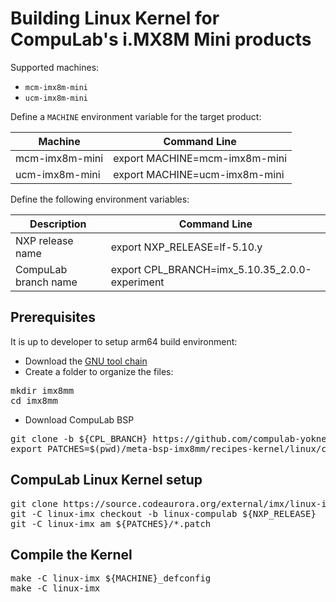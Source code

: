 # Building Linux Kernel for CompuLab's i.MX8M Mini products

Supported machines:

* `mcm-imx8m-mini`
* `ucm-imx8m-mini`

Define a `MACHINE` environment variable for the target product:

|Machine|Command Line|
|---|---|
|mcm-imx8m-mini|export MACHINE=mcm-imx8m-mini
|ucm-imx8m-mini|export MACHINE=ucm-imx8m-mini

Define the following environment variables:

|Description|Command Line|
|---|---|
|NXP release name|export NXP_RELEASE=lf-5.10.y|
|CompuLab branch name|export CPL_BRANCH=imx_5.10.35_2.0.0-experiment|

## Prerequisites
It is up to developer to setup arm64 build environment:
* Download the [GNU tool chain](https://github.com/compulab-yokneam/meta-bsp-imx8mm/blob/rel_imx_5.4.70_2.3.0-stable/Documentation/toolchain.md)
* Create a folder to organize the files:
<pre>
mkdir imx8mm
cd imx8mm
</pre>
* Download CompuLab BSP
<pre>
git clone -b ${CPL_BRANCH} https://github.com/compulab-yokneam/meta-bsp-imx8mm.git
export PATCHES=$(pwd)/meta-bsp-imx8mm/recipes-kernel/linux/compulab/imx8mm
</pre>

## CompuLab Linux Kernel setup
<pre>
git clone https://source.codeaurora.org/external/imx/linux-imx.git
git -C linux-imx checkout -b linux-compulab ${NXP_RELEASE}
git -C linux-imx am ${PATCHES}/*.patch
</pre>

## Compile the Kernel
<pre>
make -C linux-imx ${MACHINE}_defconfig
make -C linux-imx
</pre>
